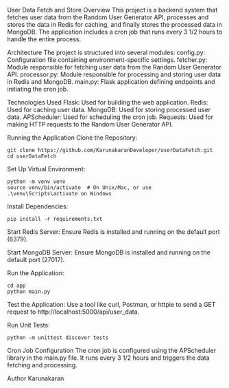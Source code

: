 User Data Fetch and Store
Overview
This project is a backend system that fetches user data from the Random User Generator API, processes and stores the data in Redis for caching, and finally stores the processed data in MongoDB. The application includes a cron job that runs every 3 1/2 hours to handle the entire process.

Architecture
The project is structured into several modules:
    config.py: Configuration file containing environment-specific settings.
    fetcher.py: Module responsible for fetching user data from the Random User Generator API.
    processor.py: Module responsible for processing and storing user data in Redis and MongoDB.
    main.py: Flask application defining endpoints and initiating the cron job.


Technologies Used
    Flask: Used for building the web application.
    Redis: Used for caching user data.
    MongoDB: Used for storing processed user data.
    APScheduler: Used for scheduling the cron job.
    Requests: Used for making HTTP requests to the Random User Generator API.


Running the Application
Clone the Repository:

    git clone https://github.com/KarunakaranDeveloper/userDataFetch.git
    cd userDataFetch

Set Up Virtual Environment:

    python -m venv venv
    source venv/bin/activate  # On Unix/Mac, or use .\venv\Scripts\activate on Windows

Install Dependencies:

    pip install -r requirements.txt

Start Redis Server:
    Ensure Redis is installed and running on the default port (6379).

Start MongoDB Server:
    Ensure MongoDB is installed and running on the default port (27017).

Run the Application:

    cd app
    python main.py

Test the Application:
    Use a tool like curl, Postman, or httpie to send a GET request to http://localhost:5000/api/user_data.

Run Unit Tests:

    python -m unittest discover tests
    
Cron Job Configuration
    The cron job is configured using the APScheduler library in the main.py file. It runs every 3 1/2 hours and triggers the data fetching and processing.

Author
Karunakaran